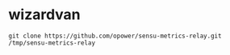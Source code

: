 # wizardvan

```
git clone https://github.com/opower/sensu-metrics-relay.git /tmp/sensu-metrics-relay
```

